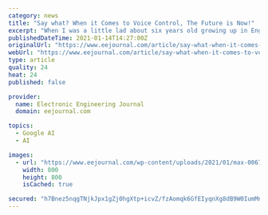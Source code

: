 ```yaml
---
category: news
title: "Say what? When it Comes to Voice Control, The Future is Now!"
excerpt: "When I was a little lad about six years old growing up in England circa 1963, my mom and dad were both working, so I used to spend the halcyon days of summer up the road at my Auntie Barbara’s"
publishedDateTime: 2021-01-14T14:27:00Z
originalUrl: "https://www.eejournal.com/article/say-what-when-it-comes-to-voice-control-the-future-is-now/"
webUrl: "https://www.eejournal.com/article/say-what-when-it-comes-to-voice-control-the-future-is-now/"
type: article
quality: 24
heat: 24
published: false

provider:
  name: Electronic Engineering Journal
  domain: eejournal.com

topics:
  - Google AI
  - AI

images:
  - url: "https://www.eejournal.com/wp-content/uploads/2021/01/max-0067-image-for-home-page-1.jpg"
    width: 800
    height: 800
    isCached: true

secured: "h7Bnez5nqgTNjkJpx1gZj0hgXtp+icvZ/fzAomqk6GfEIyqnXg8dB9W0IumMnl5qKtFQ+rT5u7ihn7gQL3zExsWZcpxLtWsJ9eAOpbjzb1RqQ4QBHJOulD5L/W/iGeELSg9klmn8AJgHr57wjnB58emVRxcIAYORUCW1JuGR4dGsn7vnzQkbeC2j7j1ioZCsSzMWLzyOGAxWi3aJQDmyQ26y8h8SO+ex4M7kfrthsOKLdyj1f6UEMWw6OM0MSdpqDE/VlUaqnQ/kBL1ckE0zatz3eisWnyrFN126h1C2xszUeBjBdOupcwitbNVW57+8zOoSTXYP2PUw627T1b0XKvGTDEbzcF0qM8ZkyTagH4g=;XI5fdJL/8SvjHi0sXsot/w=="
---
```


